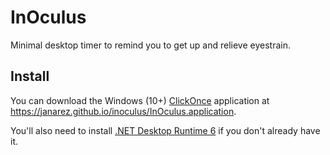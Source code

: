 # InOculus

Minimal desktop timer to remind you to get up and relieve eyestrain.

## Install

You can download the Windows (10+) [ClickOnce](https://learn.microsoft.com/en-us/visualstudio/deployment/clickonce-security-and-deployment) application at https://janarez.github.io/inoculus/InOculus.application.

You'll also need to install [.NET Desktop Runtime 6](https://get.dot.net/6) if you don't already have it.
